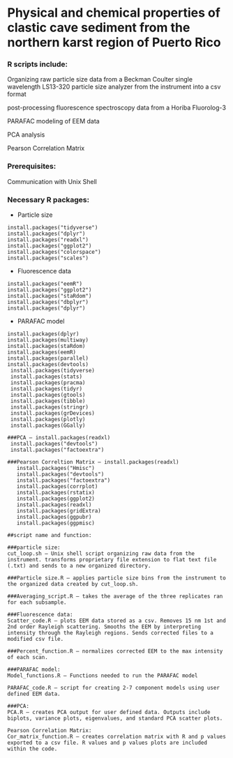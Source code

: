 # Physical and chemical properties of clastic cave sediment from the northern karst region of Puerto Rico 

### R scripts include:
Organizing raw particle size data from a Beckman Coulter single wavelength LS13-320 particle size analyzer from the instrument into a csv format

post-processing fluorescence spectroscopy data from a Horiba Fluorolog-3

PARAFAC modeling of EEM data

PCA analysis

Pearson Correlation Matrix 

### Prerequisites:
Communication with Unix Shell

### Necessary R packages:
- Particle size 
```
install.packages("tidyverse")
install.packages("dplyr")
install.packages("readxl") 
install.packages("ggplot2")
install.packages("colorspace")
install.packages("scales")
```
- Fluorescence data 
```
install.packages("eemR")
install.packages("ggplot2")
install.packages("staRdom")
install.packages("dbplyr")
install.packages("dplyr")
```
- PARAFAC model  
```
install.packages(dplyr)
install.packages(multiway)
install.packages(staRdom)
install.packages(eemR)
install.packages(parallel)
install.packages(devtools)
 install.packages(tidyverse)
 install.packages(stats)
 install.packages(pracma)
 install.packages(tidyr)
 install.packages(gtools)
 install.packages(tibble)
 install.packages(stringr)
 install.packages(grDevices)
 install.packages(plotly)
 install.packages(GGally)

###PCA – install.packages(readxl)
 install.packages("devtools")
 install.packages("factoextra")

###Pearson Correltion Matrix – install.packages(readxl)
   install.packages("Hmisc")
   install.packages("devtools")
   install.packages("factoextra")
   install.packages(corrplot)
   install.packages(rstatix)
   install.packages(ggplot2)
   install.packages(readxl)
   install.packages(gridExtra)
   install.packages(ggpubr)
   install.packages(ggpmisc)

##script name and function:

###particle size:
cut_loop.sh – Unix shell script organizing raw data from the instrument. transforms proprietary file extension to flat text file (.txt) and sends to a new organized directory. 

###Particle size.R – applies particle size bins from the instrument to the organized data created by cut_loop.sh. 

###Averaging_script.R – takes the average of the three replicates ran for each subsample. 

###Fluorescence data: 
Scatter_code.R – plots EEM data stored as a csv. Removes 15 nm 1st and 2nd order Rayleigh scattering. Smooths the EEM by interpreting intensity through the Rayleigh regions. Sends corrected files to a modified csv file. 

###Percent_function.R – normalizes corrected EEM to the max intensity of each scan. 

###PARAFAC model:
Model_functions.R – Functions needed to run the PARAFAC model

PARAFAC_code.R – script for creating 2-7 component models using user defined EEM data. 

###PCA: 
PCA.R – creates PCA output for user defined data. Outputs include biplots, variance plots, eigenvalues, and standard PCA scatter plots. 

Pearson Correlation Matrix:
Cor_matrix_function.R – creates correlation matrix with R and p values exported to a csv file. R values and p values plots are included within the code.  
